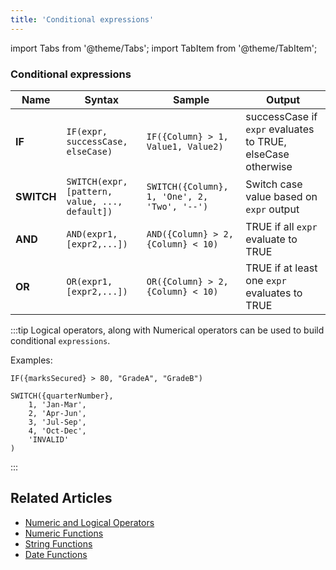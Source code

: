 ```yaml
---
title: 'Conditional expressions'
---
```

import Tabs from '@theme/Tabs';
import TabItem from '@theme/TabItem';

### Conditional expressions

| Name       | Syntax                                         | Sample                                         | Output                                                      |
|------------|------------------------------------------------|------------------------------------------------|-------------------------------------------------------------|
| **IF**     | `IF(expr, successCase, elseCase)`              | `IF({Column} > 1, Value1, Value2)`             | successCase if `expr` evaluates to TRUE, elseCase otherwise |
| **SWITCH** | `SWITCH(expr, [pattern, value, ..., default])` | `SWITCH({Column}, 1, 'One', 2, 'Two', '--')`   | Switch case value based on `expr` output                    |
| **AND**    | `AND(expr1, [expr2,...])`                      | `AND({Column} > 2, {Column} < 10)`             | TRUE if all `expr` evaluate to TRUE                         |
| **OR**     | `OR(expr1, [expr2,...])`                       | `OR({Column} > 2, {Column} < 10)`              | TRUE if at least one `expr` evaluates to TRUE               |

:::tip
Logical operators, along with Numerical operators can be used to build conditional `expressions`.  

Examples:

```
IF({marksSecured} > 80, "GradeA", "GradeB")  
```

```
SWITCH({quarterNumber},  
    1, 'Jan-Mar',
    2, 'Apr-Jun',
    3, 'Jul-Sep',
    4, 'Oct-Dec',
    'INVALID'
)
```
:::

## Related Articles
- [Numeric and Logical Operators](015.operators.md)
- [Numeric Functions](020.numeric-functions.md)
- [String Functions](030.string-functions.md)
- [Date Functions](040.date-functions.md)
